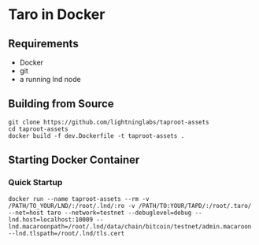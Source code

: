 # Taro in Docker

## Requirements
- Docker
- git
- a running lnd node

## Building from Source
```
git clone https://github.com/lightninglabs/taproot-assets
cd taproot-assets
docker build -f dev.Dockerfile -t taproot-assets .
```

## Starting Docker Container
### Quick Startup
```
docker run --name taproot-assets --rm -v /PATH/TO_YOUR/LND/:/root/.lnd/:ro -v /PATH/TO:YOUR/TAPD/:/root/.taro/ --net=host taro --network=testnet --debuglevel=debug --lnd.host=localhost:10009 --lnd.macaroonpath=/root/.lnd/data/chain/bitcoin/testnet/admin.macaroon --lnd.tlspath=/root/.lnd/tls.cert
```


